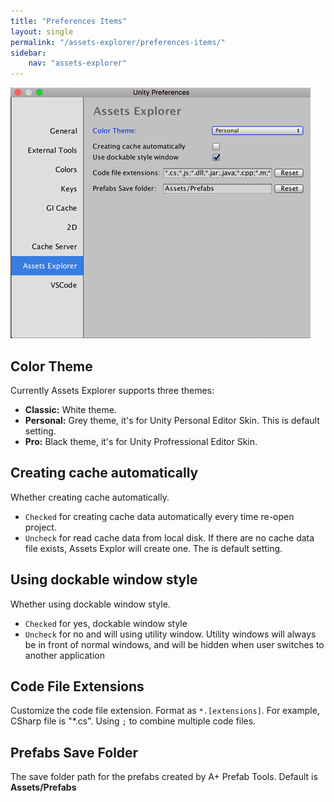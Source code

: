 ```yaml
---
title: "Preferences Items"
layout: single
permalink: "/assets-explorer/preferences-items/"
sidebar:
    nav: "assets-explorer"
---
```


![preferences](/assets/images/preferences.png)

## Color Theme

Currently Assets Explorer supports three themes:

* __Classic:__ White theme.
* __Personal:__ Grey theme, it's for Unity Personal Editor Skin. This is default setting.
* __Pro:__ Black theme, it's for Unity Profressional Editor Skin.

## Creating cache automatically

Whether creating cache automatically. 

* `Checked` for creating cache data automatically every time re-open project. 
* `Uncheck` for read cache data from local disk. If there are no cache data file exists, Assets Explor will create one. The is default setting.

## Using dockable window style

Whether using dockable window style.

* `Checked` for yes, dockable window style
* `Uncheck` for no and will using utility window. Utility windows will always be in front of normal windows, and will be hidden when user switches to another application

## Code File Extensions

Customize the code file extension. Format as `*.[extensions]`. For example, CSharp file is "*.cs". Using `;` to combine multiple code files.

## Prefabs Save Folder

The save folder path for the prefabs created by A+ Prefab Tools. Default is __Assets/Prefabs__